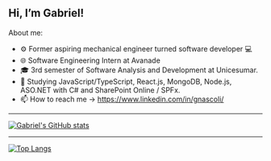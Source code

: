 ## Hi, I’m Gabriel!
About me:
- ⚙️ Former aspiring mechanical engineer turned software developer 💻
- 🌐 Software Engineering Intern at Avanade
- 🎓 3rd semester of Software Analysis and Development at Unicesumar.
- 📖 Studying JavaScript/TypeScript, React.js, MongoDB, Node.js, ASO.NET with C# and SharePoint Online / SPFx.  
- 📫 How to reach me -> https://www.linkedin.com/in/gnascoli/

---

[![Gabriel's GitHub stats](https://github-readme-stats.vercel.app/api?username=gabriel-nascimento-91&show_icons=true&theme=radical)](https://github.com/gabriel-nascimento-91/github-readme-stats)

---

[![Top Langs](https://github-readme-stats.vercel.app/api/top-langs/?username=gabriel-nascimento-91&layout=compact)](https://github.com/anuraghazra/github-readme-stats)


<!---
gabriel-nascimento-91/gabriel-nascimento-91 is a ✨ special ✨ repository because its `README.md` (this file) appears on your GitHub profile.
You can click the Preview link to take a look at your changes.
--->
